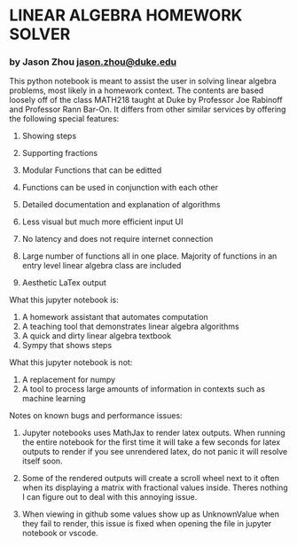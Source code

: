 # LINEAR ALGEBRA HOMEWORK SOLVER

### by Jason Zhou jason.zhou@duke.edu

This python notebook is meant to assist the user in solving linear algebra problems, most likely in a homework context. The contents are based loosely off of the class MATH218 taught at Duke by Professor Joe Rabinoff and Professor Rann Bar-On. It differs from other similar services by offering the following special features:

1. Showing steps

2. Supporting fractions

3. Modular Functions that can be editted

4. Functions can be used in conjunction with each other

5. Detailed documentation and explanation of algorithms

6. Less visual but much more efficient input UI

7. No latency and does not require internet connection

8. Large number of functions all in one place. Majority of functions in an entry level linear algebra class are included

9. Aesthetic LaTex output

What this jupyter notebook is:

1. A homework assistant that automates computation
2. A teaching tool that demonstrates linear algebra algorithms
3. A quick and dirty linear algebra textbook
4. Sympy that shows steps

What this jupyter notebook is not:

1. A replacement for numpy
2. A tool to process large amounts of information in contexts such as machine learning

Notes on known bugs and performance issues:

1. Jupyter notebooks uses MathJax to render latex outputs. When running the entire notebook for the first time it will take a few seconds for latex outputs to render if you see unrendered latex, do not panic it will resolve itself soon.

2. Some of the rendered outputs will create a scroll wheel next to it often when its displaying a matrix with fractional values inside. Theres nothing I can figure out to deal with this annoying issue.

3. When viewing in github some values show up as UnknownValue when they fail to render, this issue is fixed when opening the file in jupyter notebook or vscode.
